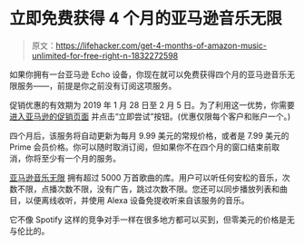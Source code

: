 # 立即免费获得 4 个月的亚马逊音乐无限

> 原文：<https://lifehacker.com/get-4-months-of-amazon-music-unlimited-for-free-right-n-1832272598>

如果你拥有一台亚马逊 Echo 设备，你现在就可以免费获得四个月的亚马逊音乐无限服务——，前提是你之前没有订阅这项服务。



促销优惠的有效期为 2019 年 1 月 28 日至 2 月 5 日。为了利用这一优势，你需要 [进入亚马逊的促销页面](https://www.amazon.com/b/?asc_campaign=InlineText&asc_refurl=https://lifehacker.com/get-4-months-of-amazon-music-unlimited-for-free-right-n-1832272598&asc_source=&mnsid=mbnx33-20&node=18274646011&tag=kinjalifehackerlink-20) 并点击“立即尝试”按钮。(优惠仅限每个客户和账户一个。)

四个月后，该服务将自动更新为每月 9.99 美元的常规价格，或者是 7.99 美元的 Prime 会员价格。你可以随时取消订阅，但如果你不在四个月的窗口结束前取消，你将至少有一个月的服务。

[亚马逊音乐无限](https://www.amazon.com/gp/dmusic/promotions/AmazonMusicUnlimited?asc_campaign=InlineText&asc_refurl=https://lifehacker.com/get-4-months-of-amazon-music-unlimited-for-free-right-n-1832272598&asc_source=&tag=kinjalifehackerlink-20) 拥有超过 5000 万首歌曲的库。用户可以听任何安松的音乐，次数不限，点播次数不限，没有广告，跳过次数不限。您还可以同步播放列表和曲目，以便离线收听，并使用 Alexa 设备免提收听来自该服务的音乐。

它不像 Spotify 这样的竞争对手一样在很多地方都可以买到，但零美元的价格是无与伦比的。